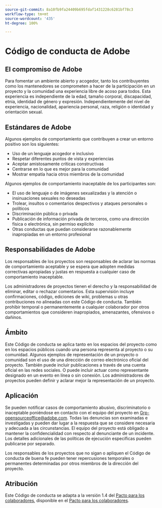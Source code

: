 ```yaml
---
source-git-commit: 8a10fb9fa24409b695fdaf1431228c6281bf78c3
workflow-type: tm+mt
source-wordcount: '435'
ht-degree: 100%

---
```

# Código de conducta de Adobe

## El compromiso de Adobe

Para fomentar un ambiente abierto y acogedor, tanto los contribuyentes como los mantenedores se comprometen a hacer de la participación en un proyecto y la comunidad una experiencia libre de acoso para todos. Esta experiencia es independiente de la edad, tamaño corporal, discapacidad, etnia, identidad de género y expresión. Independientemente del nivel de experiencia, nacionalidad, apariencia personal, raza, religión o identidad y orientación sexual.

## Estándares de Adobe

Algunos ejemplos de comportamiento que contribuyen a crear un entorno positivo son los siguientes:

* Uso de un lenguaje acogedor e inclusivo
* Respetar diferentes puntos de vista y experiencias
* Aceptar amistosamente críticas constructivas
* Centrarse en lo que es mejor para la comunidad
* Mostrar empatía hacia otros miembros de la comunidad

Algunos ejemplos de comportamiento inaceptable de los participantes son:

* El uso de lenguaje o de imágenes sexualizadas y la atención o insinuaciones sexuales no deseadas
* Trolear, insultos o comentarios despectivos y ataques personales o políticos
* Discriminación pública o privada
* Publicación de información privada de terceros, como una dirección física o electrónica, sin permiso explícito
* Otras conductas que puedan considerarse razonablemente inapropiadas en un entorno profesional

## Responsabilidades de Adobe

Los responsables de los proyectos son responsables de aclarar las normas de comportamiento aceptable y se espera que adopten medidas correctivas apropiadas y justas en respuesta a cualquier caso de comportamiento inaceptable.

Los administradores de proyectos tienen el derecho y la responsabilidad de eliminar, editar o rechazar comentarios. Esta supervisión incluye confirmaciones, código, ediciones de wiki, problemas u otras contribuciones no alineadas con este Código de conducta. También prohibir temporal o permanentemente a cualquier colaborador por otros comportamientos que consideren inapropiados, amenazantes, ofensivos o dañinos.

## Ámbito

Este Código de conducta se aplica tanto en los espacios del proyecto como en los espacios públicos cuando una persona representa al proyecto o su comunidad. Algunos ejemplos de representación de un proyecto o comunidad son el uso de una dirección de correo electrónico oficial del proyecto. También puede incluir publicaciones a través de una cuenta oficial en las redes sociales. O puede incluir actuar como representante designado en un evento en línea o sin conexión. Los administradores de proyectos pueden definir y aclarar mejor la representación de un proyecto.

## Aplicación

Se pueden notificar casos de comportamiento abusivo, discriminatorio o inaceptable poniéndose en contacto con el equipo del proyecto en Grp-opensourceoffice@adobe.com. Todas las denuncias son examinadas e investigadas y pueden dar lugar a la respuesta que se considere necesaria y adecuada a las circunstancias. El equipo del proyecto está obligado a mantener la confidencialidad con respecto al denunciante de un incidente. Los detalles adicionales de las políticas de ejecución específicas pueden publicarse por separado.

Los responsables de los proyectos que no sigan o apliquen el Código de conducta de buena fe pueden tener repercusiones temporales o permanentes determinadas por otros miembros de la dirección del proyecto.

## Atribución

Este Código de conducta se adapta a la versión 1.4 del [Pacto para los colaboradores](https://www.contributor-covenant.org/), disponible en el [Pacto para los colaboradores](https://www.contributor-covenant.org/version/1/4/code-of-conduct/).

